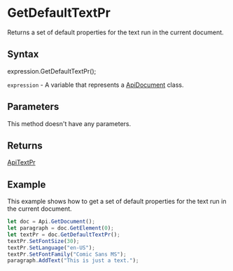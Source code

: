 # GetDefaultTextPr

Returns a set of default properties for the text run in the current document.

## Syntax

expression.GetDefaultTextPr();

`expression` - A variable that represents a [ApiDocument](../ApiDocument.md) class.

## Parameters

This method doesn't have any parameters.

## Returns

[ApiTextPr](../../ApiTextPr/ApiTextPr.md)

## Example

This example shows how to get a set of default properties for the text run in the current document.

```javascript
let doc = Api.GetDocument();
let paragraph = doc.GetElement(0);
let textPr = doc.GetDefaultTextPr();
textPr.SetFontSize(30);
textPr.SetLanguage("en-US");
textPr.SetFontFamily("Comic Sans MS");
paragraph.AddText("This is just a text.");
```
